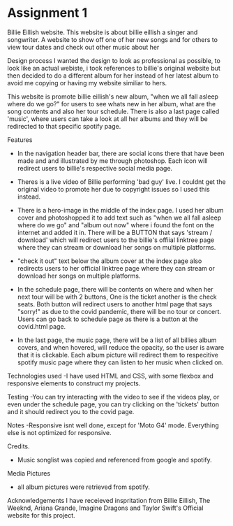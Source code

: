 # Assignment 1
Billie Eillish website.
This website is about billie eillish a singer and songwriter. A website to show off one of her new songs
and for others to view tour dates and check out other music about her

Design process
I wanted the design to look as professional as possible, to look like an actual webiste, i took references to billie's original website but then decided to do a different album for her instead of her latest album to avoid me copying or having my website similiar to hers.

This website is promote billie eillish's new album, "when we all fall asleep where do we go?" for users to see whats new in her album, what are the song contents and also her tour schedule. There is also a last page called 'music', where users can take a look at all her albums and they will be redirected to that specific spotify page.

Features
- In the navigation header bar, there are social icons there that have been made and and illustrated by me through photoshop. Each icon will redirect users to billie's respective social media page.

- Theres is a live video of Billie performing 'bad guy' live. I couldnt get the original video to promote her due to copyright issues so I used this instead.

- There is a hero-image in the middle of the index page. I used her album cover and photoshopped it to add text such as "when we all fall asleep where do we go" and "album out now" where i found the font on the internet and added it in. There will be a BUTTON that says 'stream / download' which will redirect users to the billie's offiial linktree page where they can stream or download her songs on multiple platforms.

- "check it out" text below the album cover at the index page also redirects users to her official linktree page where they can stream or download her songs on multiple platforms.

- In the schedule page, there will be contents on where and when her next tour will be with 2 buttons, One is the ticket another is the check seats. Both button will redirect users to another html page that says "sorry!" as due to the covid pandemic, there will be no tour or concert. Users can go back to schedule page as there is a button at the covid.html page.

- In the last page, the music page, there will be a list of all billies album covers, and when hovered, will reduce the opacity, so the user is aware that it is clickable. Each album picture will redirect them to respecitive spotify music page where they can listen to her music when clicked on.

Technologies used
-I have used HTML and CSS, with some flexbox and responsive elements to construct my projects.

Testing
-You can try interacting with the video to see if the videos play, or even under the schedule page, you can try clicking on the 'tickets' button and it should redirect you to the covid page.

Notes 
-Responsive isnt well done, except for 'Moto G4' mode. Everything else is not optimized for responsive.

Credits.
- Music songlist was copied and referenced from google and spotify.

Media Pictures
- all album pictures were retrieved from spotify.

Acknowledgements
I have receieved inspritation from Billie Eillish, The Weeknd, Ariana Grande, Imagine Dragons and Taylor Swift's Official website for this project.

